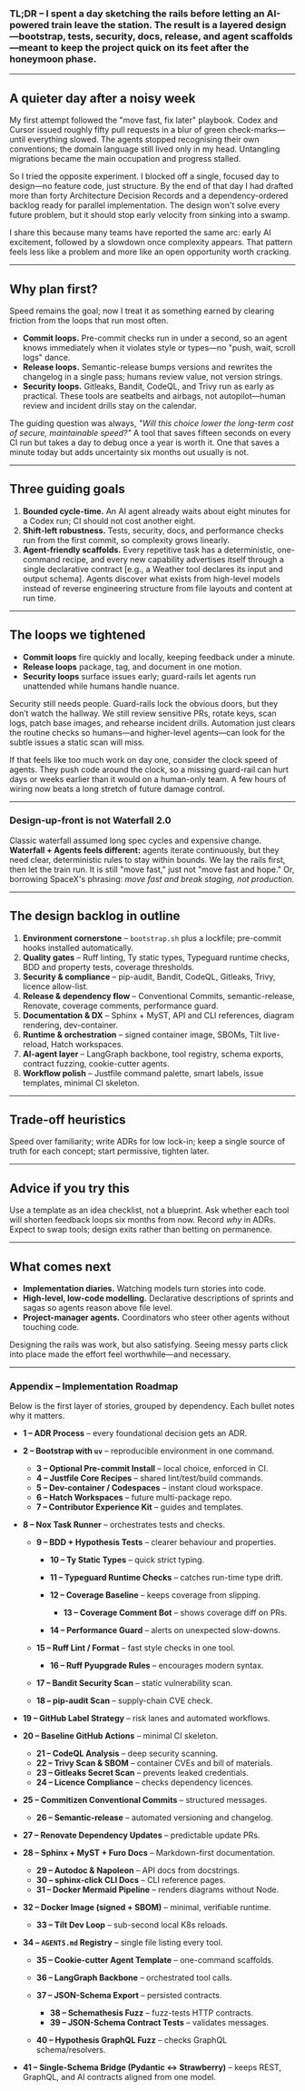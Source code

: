 ### TL;DR – I spent a day sketching the rails before letting an AI-powered train leave the station. The result is a layered design—bootstrap, tests, security, docs, release, and agent scaffolds—meant to keep the project quick on its feet after the honeymoon phase.

---

## A quieter day after a noisy week

My first attempt followed the "move fast, fix later" playbook. Codex and Cursor issued roughly fifty pull requests in a blur of green check-marks—until everything slowed. The agents stopped recognising their own conventions; the domain language still lived only in my head. Untangling migrations became the main occupation and progress stalled.

So I tried the opposite experiment. I blocked off a single, focused day to design—no feature code, just structure. By the end of that day I had drafted more than forty Architecture Decision Records and a dependency-ordered backlog ready for parallel implementation. The design won't solve every future problem, but it should stop early velocity from sinking into a swamp.

I share this because many teams have reported the same arc: early AI excitement, followed by a slowdown once complexity appears. That pattern feels less like a problem and more like an open opportunity worth cracking.

---

## Why plan first?

Speed remains the goal; now I treat it as something earned by clearing friction from the loops that run most often.

* **Commit loops.** Pre-commit checks run in under a second, so an agent knows immediately when it violates style or types—no "push, wait, scroll logs" dance.
* **Release loops.** Semantic-release bumps versions and rewrites the changelog in a single pass; humans review value, not version strings.
* **Security loops.** Gitleaks, Bandit, CodeQL, and Trivy run as early as practical. These tools are seatbelts and airbags, not autopilot—human review and incident drills stay on the calendar.

The guiding question was always, *"Will this choice lower the long-term cost of secure, maintainable speed?"* A tool that saves fifteen seconds on every CI run but takes a day to debug once a year is worth it. One that saves a minute today but adds uncertainty six months out usually is not.

---

## Three guiding goals

1. **Bounded cycle-time.** An AI agent already waits about eight minutes for a Codex run; CI should not cost another eight.
2. **Shift-left robustness.** Tests, security, docs, and performance checks run from the first commit, so complexity grows linearly.
3. **Agent-friendly scaffolds.** Every repetitive task has a deterministic, one-command recipe, and every new capability advertises itself through a single declarative contract \[e.g., a Weather tool declares its input and output schema]. Agents discover what exists from high-level models instead of reverse engineering structure from file layouts and content at run time.

---

## The loops we tightened

* **Commit loops** fire quickly and locally, keeping feedback under a minute.
* **Release loops** package, tag, and document in one motion.
* **Security loops** surface issues early; guard-rails let agents run unattended while humans handle nuance.

Security still needs people. Guard-rails lock the obvious doors, but they don’t watch the hallway. We still review sensitive PRs, rotate keys, scan logs, patch base images, and rehearse incident drills. Automation just clears the routine checks so humans—and higher-level agents—can look for the subtle issues a static scan will miss.

If that feels like too much work on day one, consider the clock speed of agents. They push code around the clock, so a missing guard-rail can hurt days or weeks earlier than it would on a human-only team. A few hours of wiring now beats a long stretch of future damage control.

---

### Design-up-front is not Waterfall 2.0

Classic waterfall assumed long spec cycles and expensive change. **Waterfall + Agents feels different:** agents iterate continuously, but they need clear, deterministic rules to stay within bounds. We lay the rails first, then let the train run. It is still "move fast," just not "move fast and hope." Or, borrowing SpaceX's phrasing: *move fast and break staging, not production.*

---

## The design backlog in outline

1. **Environment cornerstone** – `bootstrap.sh` plus a lockfile; pre-commit hooks installed automatically.
2. **Quality gates** – Ruff linting, Ty static types, Typeguard runtime checks, BDD and property tests, coverage thresholds.
3. **Security & compliance** – pip-audit, Bandit, CodeQL, Gitleaks, Trivy, licence allow-list.
4. **Release & dependency flow** – Conventional Commits, semantic-release, Renovate, coverage comments, performance guard.
5. **Documentation & DX** – Sphinx + MyST, API and CLI references, diagram rendering, dev-container.
6. **Runtime & orchestration** – signed container image, SBOMs, Tilt live-reload, Hatch workspaces.
7. **AI-agent layer** – LangGraph backbone, tool registry, schema exports, contract fuzzing, cookie-cutter agents.
8. **Workflow polish** – Justfile command palette, smart labels, issue templates, minimal CI skeleton.

---

## Trade-off heuristics

Speed over familiarity; write ADRs for low lock-in; keep a single source of truth for each concept; start permissive, tighten later.

---

## Advice if you try this

Use a template as an idea checklist, not a blueprint. Ask whether each tool will shorten feedback loops six months from now. Record *why* in ADRs. Expect to swap tools; design exits rather than betting on permanence.

---

## What comes next

* **Implementation diaries.** Watching models turn stories into code.
* **High-level, low-code modelling.** Declarative descriptions of sprints and sagas so agents reason above file level.
* **Project-manager agents.** Coordinators who steer other agents without touching code.

Designing the rails was work, but also satisfying. Seeing messy parts click into place made the effort feel worthwhile—and necessary.

---

### Appendix – Implementation Roadmap

Below is the first layer of stories, grouped by dependency. Each bullet notes why it matters.

* **1 – ADR Process** – every foundational decision gets an ADR.
* **2 – Bootstrap with `uv`** – reproducible environment in one command.

  * **3 – Optional Pre-commit Install** – local choice, enforced in CI.
  * **4 – Justfile Core Recipes** – shared lint/test/build commands.
  * **5 – Dev-container / Codespaces** – instant cloud workspace.
  * **6 – Hatch Workspaces** – future multi-package repo.
  * **7 – Contributor Experience Kit** – guides and templates.
* **8 – Nox Task Runner** – orchestrates tests and checks.

  * **9 – BDD + Hypothesis Tests** – clearer behaviour and properties.

    * **10 – Ty Static Types** – quick strict typing.
    * **11 – Typeguard Runtime Checks** – catches run-time type drift.
    * **12 – Coverage Baseline** – keeps coverage from slipping.

      * **13 – Coverage Comment Bot** – shows coverage diff on PRs.
    * **14 – Performance Guard** – alerts on unexpected slow-downs.
  * **15 – Ruff Lint / Format** – fast style checks in one tool.

    * **16 – Ruff Pyupgrade Rules** – encourages modern syntax.
  * **17 – Bandit Security Scan** – static vulnerability scan.
  * **18 – pip-audit Scan** – supply-chain CVE check.
* **19 – GitHub Label Strategy** – risk lanes and automated workflows.
* **20 – Baseline GitHub Actions** – minimal CI skeleton.

  * **21 – CodeQL Analysis** – deep security scanning.
  * **22 – Trivy Scan & SBOM** – container CVEs and bill of materials.
  * **23 – Gitleaks Secret Scan** – prevents leaked credentials.
  * **24 – Licence Compliance** – checks dependency licences.
* **25 – Commitizen Conventional Commits** – structured messages.

  * **26 – Semantic-release** – automated versioning and changelog.
* **27 – Renovate Dependency Updates** – predictable update PRs.
* **28 – Sphinx + MyST + Furo Docs** – Markdown-first documentation.

  * **29 – Autodoc & Napoleon** – API docs from docstrings.
  * **30 – sphinx-click CLI Docs** – CLI reference pages.
  * **31 – Docker Mermaid Pipeline** – renders diagrams without Node.
* **32 – Docker Image (signed + SBOM)** – minimal, verifiable runtime.

  * **33 – Tilt Dev Loop** – sub-second local K8s reloads.
* **34 – `AGENTS.md` Registry** – single file listing every tool.

  * **35 – Cookie-cutter Agent Template** – one-command scaffolds.
  * **36 – LangGraph Backbone** – orchestrated tool calls.
  * **37 – JSON-Schema Export** – persisted contracts.

    * **38 – Schemathesis Fuzz** – fuzz-tests HTTP contracts.
    * **39 – JSON-Schema Contract Tests** – validates messages.
  * **40 – Hypothesis GraphQL Fuzz** – checks GraphQL schema/resolvers.
* **41 – Single-Schema Bridge (Pydantic ↔ Strawberry)** – keeps REST, GraphQL, and AI contracts aligned from one model.
